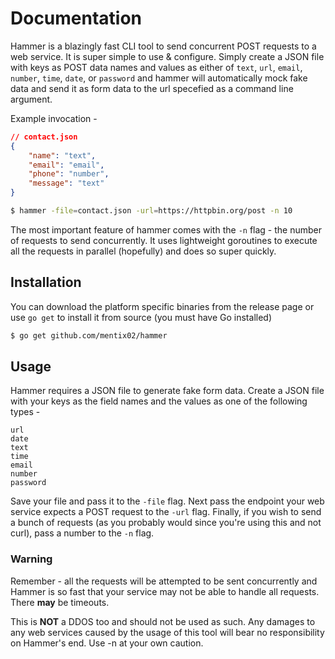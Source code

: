 # Documentation

Hammer is a blazingly fast CLI tool to send concurrent POST requests to a web service.
It is super simple to use & configure. Simply create a JSON file with keys as POST data
names and values as either of `text`, `url`, `email`, `number`, `time`, `date`, or `password`
and hammer will automatically mock fake data and send it as form data to the url specefied
as a command line argument.

Example invocation - 

```json
// contact.json
{
    "name": "text",
    "email": "email",
    "phone": "number",
    "message": "text"
}
```

```bash
$ hammer -file=contact.json -url=https://httpbin.org/post -n 10
```

The most important feature of hammer comes with the `-n` flag - the number of requests to
send concurrently. It uses lightweight goroutines to execute all the requests in parallel 
(hopefully) and does so super quickly.

## Installation

You can download the platform specific binaries from the release page or use `go get` to
install it from source (you must have Go installed)

```sh
$ go get github.com/mentix02/hammer
```

## Usage

Hammer requires a JSON file to generate fake form data. Create a JSON file with your keys
as the field names and the values as one of the following types - 

```
url
date
text
time
email
number
password
```

Save your file and pass it to the `-file` flag. Next pass the endpoint your web service
expects a POST request to the `-url` flag. Finally, if you wish to send a bunch of requests
(as you probably would since you're using this and not curl), pass a number to the `-n` flag.

### Warning

Remember - all the requests will be attempted to be sent concurrently and Hammer is so fast
that your service may not be able to handle all requests. There **may** be timeouts.

This is **NOT** a DDOS too and should not be used as such. Any damages to any web services 
caused by the usage of this tool will bear no responsibility on Hammer's end. Use -n at your
own caution.
